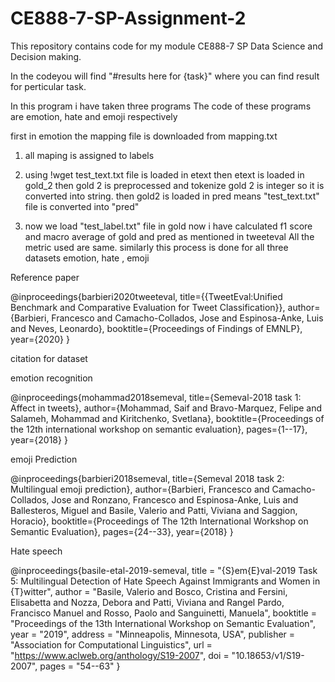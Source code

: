 # CE888-7-SP-Assignment-2
This repository contains code for my module CE888-7 SP  Data Science and Decision making.


In the codeyou will find "#results here for {task}" where you can find result for perticular task.


In this program i have taken three programs
The code of these programs are emotion, hate and emoji respectively

first in emotion the mapping file is downloaded from mapping.txt
1) all maping is assigned to labels 

2) using !wget  test_text.txt file is loaded in etext
then etext is loaded in gold_2
then gold 2 is preprocessed and tokenize
gold 2 is integer so it is converted into string.
then gold2 is loaded in pred
means "test_text.txt" file is converted into "pred"

3) now we load "test_label.txt" file in gold
now i have calculated f1 score and macro average of gold and pred as mentioned in tweeteval
All the metric used are same.
similarly this process is done for all three datasets emotion, hate , emoji

Reference paper

@inproceedings{barbieri2020tweeteval,
  title={{TweetEval:Unified Benchmark and Comparative Evaluation for Tweet Classification}},
  author={Barbieri, Francesco and Camacho-Collados, Jose and Espinosa-Anke, Luis and Neves, Leonardo},
  booktitle={Proceedings of Findings of EMNLP},
  year={2020}
}

citation for dataset

emotion recognition

@inproceedings{mohammad2018semeval,
  title={Semeval-2018 task 1: Affect in tweets},
  author={Mohammad, Saif and Bravo-Marquez, Felipe and Salameh, Mohammad and Kiritchenko, Svetlana},
  booktitle={Proceedings of the 12th international workshop on semantic evaluation},
  pages={1--17},
  year={2018}
}


emoji Prediction

@inproceedings{barbieri2018semeval,
  title={Semeval 2018 task 2: Multilingual emoji prediction},
  author={Barbieri, Francesco and Camacho-Collados, Jose and Ronzano, Francesco and Espinosa-Anke, Luis and 
    Ballesteros, Miguel and Basile, Valerio and Patti, Viviana and Saggion, Horacio},
  booktitle={Proceedings of The 12th International Workshop on Semantic Evaluation},
  pages={24--33},
  year={2018}
}


Hate speech

@inproceedings{basile-etal-2019-semeval,
    title = "{S}em{E}val-2019 Task 5: Multilingual Detection of Hate Speech Against Immigrants and Women in {T}witter",
    author = "Basile, Valerio  and Bosco, Cristina  and Fersini, Elisabetta  and Nozza, Debora and Patti, Viviana and
      Rangel Pardo, Francisco Manuel  and Rosso, Paolo  and Sanguinetti, Manuela",
    booktitle = "Proceedings of the 13th International Workshop on Semantic Evaluation",
    year = "2019",
    address = "Minneapolis, Minnesota, USA",
    publisher = "Association for Computational Linguistics",
    url = "https://www.aclweb.org/anthology/S19-2007",
    doi = "10.18653/v1/S19-2007",
    pages = "54--63"
}

